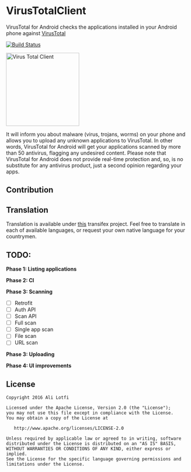 VirusTotalClient
============

VirusTotal for Android checks the applications installed in your Android phone against
[VirusTotal](http://www.virustotal.com)

[![Build Status](https://travis-ci.org/alilotfi/VirusTotalClient.svg?branch=master)](https://travis-ci.org/alilotfi/VirusTotalClient)

<img src="https://rawgit.com/alilotfi/VirusTotalClient/master/app/src/main/res/drawable-xxhdpi/img_logo.png" alt="Virus Total Client" width="200" height="200"/>

It will inform you about malware (virus, trojans, worms) on your phone and allows you to upload any
unknown applications to VirusTotal. In other words, VirusTotal for Android will get your
applications scanned by more than 50 antivirus, flagging any undesired content.
Please note that VirusTotal for Android does not provide real-time protection and, so, is no
substitute for any antivirus product, just a second opinion regarding your apps.

Contribution
-----

## Translation
Translation is available under [this](https://www.transifex.com/virus-total-client/virus-total-client/)
 transifex project. Feel free to translate in each of available languages, or request your own
 native language for your countrymen.

TODO:
--------

**Phase 1: Listing applications**

**Phase 2: CI**

**Phase 3: Scanning**
- [ ] Retrofit
- [ ] Auth API
- [ ] Scan API
- [ ] Full scan
- [ ] Single app scan
- [ ] File scan
- [ ] URL scan

**Phase 3: Uploading**

**Phase 4: UI improvements**


License
-------

    Copyright 2016 Ali Lotfi

    Licensed under the Apache License, Version 2.0 (the "License");
    you may not use this file except in compliance with the License.
    You may obtain a copy of the License at

       http://www.apache.org/licenses/LICENSE-2.0

    Unless required by applicable law or agreed to in writing, software
    distributed under the License is distributed on an "AS IS" BASIS,
    WITHOUT WARRANTIES OR CONDITIONS OF ANY KIND, either express or implied.
    See the License for the specific language governing permissions and
    limitations under the License.